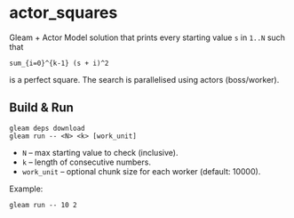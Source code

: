 # actor_squares

Gleam + Actor Model solution that prints every starting value `s` in `1..N` such that

```
sum_{i=0}^{k-1} (s + i)^2
```

is a perfect square. The search is parallelised using actors (boss/worker).

## Build & Run

```
gleam deps download
gleam run -- <N> <k> [work_unit]
```

- `N` – max starting value to check (inclusive).
- `k` – length of consecutive numbers.
- `work_unit` – optional chunk size for each worker (default: 10000).

Example:

```
gleam run -- 10 2
```
